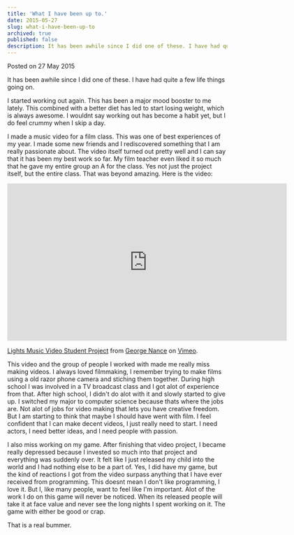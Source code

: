 ```yaml
---
title: 'What I have been up to.'
date: 2015-05-27
slug: what-i-have-been-up-to
archived: true
published: false
description: It has been awhile since I did one of these. I have had quite a few life things going on.
---
```


Posted on 27 May 2015

It has been awhile since I did one of these. I have had quite a few life things going on.

I started working out again. This has been a major mood booster to me lately. This combined with a better diet has led to start losing weight, which is always awesome. I wouldnt say working out has become a habit yet, but I do feel crummy when I skip a day.

I made a music video for a film class. This was one of best experiences of my year. I made some new friends and I rediscovered something that I am really passionate about. The video itself turned out pretty well and I can say that it has been my best work so far. My film teacher even liked it so much that he gave my entire group an A for the class. Yes not just the project itself, but the entire class. That was beyond amazing. Here is the video:

<iframe src="https://player.vimeo.com/video/127148575" width="640" height="360" frameborder="0" allow="autoplay; fullscreen" allowfullscreen></iframe>
<p><a href="https://vimeo.com/127148575">Lights Music Video Student Project</a> from <a href="https://vimeo.com/user39962875">George Nance</a> on <a href="https://vimeo.com">Vimeo</a>.</p>

This video and the group of people I worked with made me really miss making videos. I always loved filmmaking, I remember trying to make films using a old razor phone camera and stiching them together. During high school I was involved in a TV broadcast class and I got alot of experience from that. After high school, I didn't do alot with it and slowly started to give up. I switched my major to computer science because thats where the jobs are. Not alot of jobs for video making that lets you have creative freedom. But I am starting to think that maybe I should have went with film. I feel confident that I can make decent videos, I just really need to start. I need actors, I need better ideas, and I need people with passion.

I also miss working on my game. After finishing that video project, I became really depressed because I invested so much into that project and everything was suddenly over. It felt like I just released my child into the world and I had nothing else to be a part of. Yes, I did have my game, but the kind of reactions I got from the video surpass anything that I have ever received from programming. This doesnt mean I don't like programming, I love it. But I, like many people, want to feel like I'm important. Alot of the work I do on this game will never be noticed. When its released people will take it at face value and never see the long nights I spent working on it. The game with either be good or crap.

That is a real bummer.
